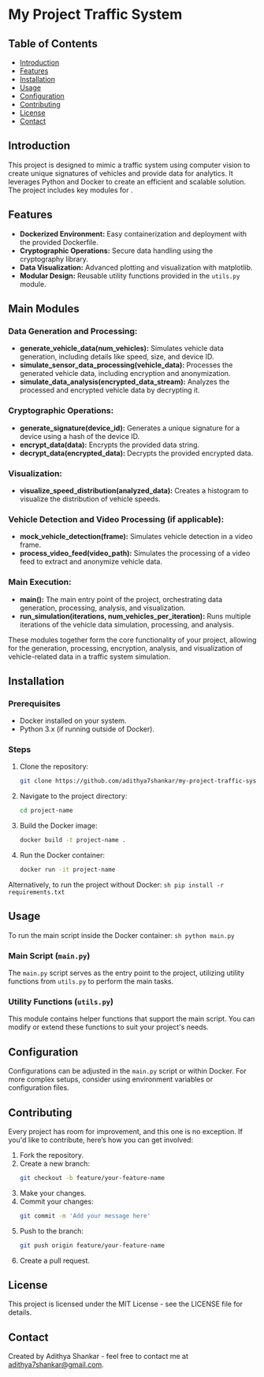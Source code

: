 
# My Project Traffic System

## Table of Contents
- [Introduction](#introduction)
- [Features](#features)
- [Installation](#installation)
- [Usage](#usage)
- [Configuration](#configuration)
- [Contributing](#contributing)
- [License](#license)
- [Contact](#contact)

## Introduction
This project is designed to mimic a traffic system using computer vision to create unique signatures of vehicles and provide data for analytics. It leverages Python and Docker to create an efficient and scalable solution. The project includes key modules for 
.

## Features
- **Dockerized Environment:** Easy containerization and deployment with the provided Dockerfile.
- **Cryptographic Operations:** Secure data handling using the cryptography library.
- **Data Visualization:** Advanced plotting and visualization with matplotlib.
- **Modular Design:** Reusable utility functions provided in the `utils.py` module.

## Main Modules

### Data Generation and Processing:
- **generate_vehicle_data(num_vehicles):** Simulates vehicle data generation, including details like speed, size, and device ID.
- **simulate_sensor_data_processing(vehicle_data):** Processes the generated vehicle data, including encryption and anonymization.
- **simulate_data_analysis(encrypted_data_stream):** Analyzes the processed and encrypted vehicle data by decrypting it.

### Cryptographic Operations:
- **generate_signature(device_id):** Generates a unique signature for a device using a hash of the device ID.
- **encrypt_data(data):** Encrypts the provided data string.
- **decrypt_data(encrypted_data):** Decrypts the provided encrypted data.

### Visualization:
- **visualize_speed_distribution(analyzed_data):** Creates a histogram to visualize the distribution of vehicle speeds.

### Vehicle Detection and Video Processing (if applicable):
- **mock_vehicle_detection(frame):** Simulates vehicle detection in a video frame.
- **process_video_feed(video_path):** Simulates the processing of a video feed to extract and anonymize vehicle data.

### Main Execution:
- **main():** The main entry point of the project, orchestrating data generation, processing, analysis, and visualization.
- **run_simulation(iterations, num_vehicles_per_iteration):** Runs multiple iterations of the vehicle data simulation, processing, and analysis.

These modules together form the core functionality of your project, allowing for the generation, processing, encryption, analysis, and visualization of vehicle-related data in a traffic system simulation.


## Installation

### Prerequisites
- Docker installed on your system.
- Python 3.x (if running outside of Docker).

### Steps
1. Clone the repository:
    ```sh
    git clone https://github.com/adithya7shankar/my-project-traffic-system.git
    ```
2. Navigate to the project directory:
    ```sh
    cd project-name
    ```
3. Build the Docker image:
    ```sh
    docker build -t project-name .
    ```
4. Run the Docker container:
    ```sh
    docker run -it project-name
    ```
Alternatively, to run the project without Docker:
    ```sh
    pip install -r requirements.txt
    ```

## Usage
To run the main script inside the Docker container:
    ```sh
    python main.py
    ```

### Main Script (`main.py`)
The `main.py` script serves as the entry point to the project, utilizing utility functions from `utils.py` to perform the main tasks.

### Utility Functions (`utils.py`)
This module contains helper functions that support the main script. You can modify or extend these functions to suit your project's needs.

## Configuration
Configurations can be adjusted in the `main.py` script or within Docker. For more complex setups, consider using environment variables or configuration files.

## Contributing
Every project has room for improvement, and this one is no exception. If you'd like to contribute, here’s how you can get involved:

1. Fork the repository.
2. Create a new branch:
    ```sh
    git checkout -b feature/your-feature-name
    ```
3. Make your changes.
4. Commit your changes:
    ```sh
    git commit -m 'Add your message here'
    ```
5. Push to the branch:
    ```sh
    git push origin feature/your-feature-name
    ```
6. Create a pull request.


## License
This project is licensed under the MIT License - see the LICENSE file for details.

## Contact
Created by Adithya Shankar - feel free to contact me at [adithya7shankar@gmail.com](mailto:adithya7shankar@gmail.com).

